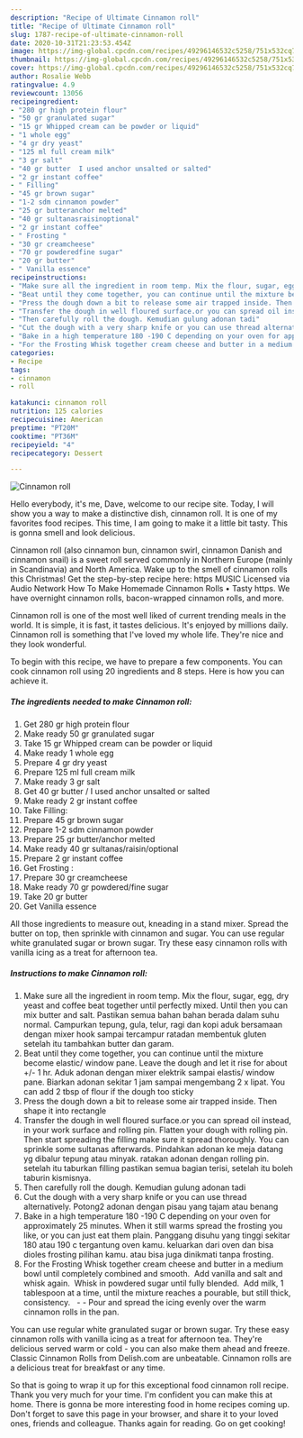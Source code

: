 ```yaml
---
description: "Recipe of Ultimate Cinnamon roll"
title: "Recipe of Ultimate Cinnamon roll"
slug: 1787-recipe-of-ultimate-cinnamon-roll
date: 2020-10-31T21:23:53.454Z
image: https://img-global.cpcdn.com/recipes/49296146532c5258/751x532cq70/cinnamon-roll-recipe-main-photo.jpg
thumbnail: https://img-global.cpcdn.com/recipes/49296146532c5258/751x532cq70/cinnamon-roll-recipe-main-photo.jpg
cover: https://img-global.cpcdn.com/recipes/49296146532c5258/751x532cq70/cinnamon-roll-recipe-main-photo.jpg
author: Rosalie Webb
ratingvalue: 4.9
reviewcount: 13056
recipeingredient:
- "280 gr high protein flour"
- "50 gr granulated sugar"
- "15 gr Whipped cream can be powder or liquid"
- "1 whole egg"
- "4 gr dry yeast"
- "125 ml full cream milk"
- "3 gr salt"
- "40 gr butter  I used anchor unsalted or salted"
- "2 gr instant coffee"
- " Filling"
- "45 gr brown sugar"
- "1-2 sdm cinnamon powder"
- "25 gr butteranchor melted"
- "40 gr sultanasraisinoptional"
- "2 gr instant coffee"
- " Frosting "
- "30 gr creamcheese"
- "70 gr powderedfine sugar"
- "20 gr butter"
- " Vanilla essence"
recipeinstructions:
- "Make sure all the ingredient in room temp. Mix the flour, sugar, egg, dry yeast and coffee beat together until perfectly mixed. Until then you can mix butter and salt. Pastikan semua bahan bahan berada dalam suhu normal. Campurkan tepung, gula, telur, ragi dan kopi aduk bersamaan dengan mixer hook sampai tercampur ratadan membentuk gluten setelah itu tambahkan butter dan garam."
- "Beat until they come together, you can continue until the mixture become elastic/ window pane. Leave the dough and let it rise for about +/- 1 hr. Aduk adonan dengan mixer elektrik sampai elastis/ window pane. Biarkan adonan sekitar 1 jam sampai mengembang 2 x lipat. You can add 2 tbsp of flour if the dough too sticky"
- "Press the dough down a bit to release some air trapped inside. Then shape it into rectangle"
- "Transfer the dough in well floured surface.or you can spread oil instead, in your work surface and rolling pin. Flatten your dough with rolling pin. Then start spreading the filling make sure it spread thoroughly. You can sprinkle some sultanas afterwards. Pindahkan adonan ke meja datang yg dibalur tepung atau minyak. ratakan adonan dengan rolling pin. setelah itu taburkan filling pastikan semua bagian terisi, setelah itu boleh taburin kismisnya."
- "Then carefully roll the dough. Kemudian gulung adonan tadi"
- "Cut the dough with a very sharp knife or you can use thread alternatively. Potong2 adonan dengan pisau yang tajam atau benang"
- "Bake in a high temperature 180 -190 C depending on your oven for approximately 25 minutes. When it still warms spread the frosting you like, or you can just eat them plain. Panggang disuhu yang tinggi sekitar 180 atau 190 c tergantung oven kamu. keluarkan dari oven dan bisa dioles frosting pilihan kamu. atau bisa juga dinikmati tanpa frosting."
- "For the Frosting Whisk together cream cheese and butter in a medium bowl until completely combined and smooth.  Add vanilla and salt and whisk again.  Whisk in powdered sugar until fully blended.  Add milk, 1 tablespoon at a time, until the mixture reaches a pourable, but still thick, consistency.    Pour and spread the icing evenly over the warm cinnamon rolls in the pan."
categories:
- Recipe
tags:
- cinnamon
- roll

katakunci: cinnamon roll 
nutrition: 125 calories
recipecuisine: American
preptime: "PT20M"
cooktime: "PT36M"
recipeyield: "4"
recipecategory: Dessert

---
```



![Cinnamon roll](https://img-global.cpcdn.com/recipes/49296146532c5258/751x532cq70/cinnamon-roll-recipe-main-photo.jpg)

Hello everybody, it's me, Dave, welcome to our recipe site. Today, I will show you a way to make a distinctive dish, cinnamon roll. It is one of my favorites food recipes. This time, I am going to make it a little bit tasty. This is gonna smell and look delicious.

Cinnamon roll (also cinnamon bun, cinnamon swirl, cinnamon Danish and cinnamon snail) is a sweet roll served commonly in Northern Europe (mainly in Scandinavia) and North America. Wake up to the smell of cinnamon rolls this Christmas! Get the step-by-step recipe here: https MUSIC Licensed via Audio Network How To Make Homemade Cinnamon Rolls • Tasty https. We have overnight cinnamon rolls, bacon-wrapped cinnamon rolls, and more.

Cinnamon roll is one of the most well liked of current trending meals in the world. It is simple, it is fast, it tastes delicious. It's enjoyed by millions daily. Cinnamon roll is something that I've loved my whole life. They're nice and they look wonderful.


To begin with this recipe, we have to prepare a few components. You can cook cinnamon roll using 20 ingredients and 8 steps. Here is how you can achieve it.

<!--inarticleads1-->

##### The ingredients needed to make Cinnamon roll:

1. Get 280 gr high protein flour
1. Make ready 50 gr granulated sugar
1. Take 15 gr Whipped cream can be powder or liquid
1. Make ready 1 whole egg
1. Prepare 4 gr dry yeast
1. Prepare 125 ml full cream milk
1. Make ready 3 gr salt
1. Get 40 gr butter / I used anchor unsalted or salted
1. Make ready 2 gr instant coffee
1. Take  Filling:
1. Prepare 45 gr brown sugar
1. Prepare 1-2 sdm cinnamon powder
1. Prepare 25 gr butter/anchor melted
1. Make ready 40 gr sultanas/raisin/optional
1. Prepare 2 gr instant coffee
1. Get  Frosting :
1. Prepare 30 gr creamcheese
1. Make ready 70 gr powdered/fine sugar
1. Take 20 gr butter
1. Get  Vanilla essence


All those ingredients to measure out, kneading in a stand mixer. Spread the butter on top, then sprinkle with cinnamon and sugar. You can use regular white granulated sugar or brown sugar. Try these easy cinnamon rolls with vanilla icing as a treat for afternoon tea. 

<!--inarticleads2-->

##### Instructions to make Cinnamon roll:

1. Make sure all the ingredient in room temp. Mix the flour, sugar, egg, dry yeast and coffee beat together until perfectly mixed. Until then you can mix butter and salt. Pastikan semua bahan bahan berada dalam suhu normal. Campurkan tepung, gula, telur, ragi dan kopi aduk bersamaan dengan mixer hook sampai tercampur ratadan membentuk gluten setelah itu tambahkan butter dan garam.
1. Beat until they come together, you can continue until the mixture become elastic/ window pane. Leave the dough and let it rise for about +/- 1 hr. Aduk adonan dengan mixer elektrik sampai elastis/ window pane. Biarkan adonan sekitar 1 jam sampai mengembang 2 x lipat. You can add 2 tbsp of flour if the dough too sticky
1. Press the dough down a bit to release some air trapped inside. Then shape it into rectangle
1. Transfer the dough in well floured surface.or you can spread oil instead, in your work surface and rolling pin. Flatten your dough with rolling pin. Then start spreading the filling make sure it spread thoroughly. You can sprinkle some sultanas afterwards. Pindahkan adonan ke meja datang yg dibalur tepung atau minyak. ratakan adonan dengan rolling pin. setelah itu taburkan filling pastikan semua bagian terisi, setelah itu boleh taburin kismisnya.
1. Then carefully roll the dough. Kemudian gulung adonan tadi
1. Cut the dough with a very sharp knife or you can use thread alternatively. Potong2 adonan dengan pisau yang tajam atau benang
1. Bake in a high temperature 180 -190 C depending on your oven for approximately 25 minutes. When it still warms spread the frosting you like, or you can just eat them plain. Panggang disuhu yang tinggi sekitar 180 atau 190 c tergantung oven kamu. keluarkan dari oven dan bisa dioles frosting pilihan kamu. atau bisa juga dinikmati tanpa frosting.
1. For the Frosting Whisk together cream cheese and butter in a medium bowl until completely combined and smooth.  Add vanilla and salt and whisk again.  Whisk in powdered sugar until fully blended.  Add milk, 1 tablespoon at a time, until the mixture reaches a pourable, but still thick, consistency.   -  - Pour and spread the icing evenly over the warm cinnamon rolls in the pan.


You can use regular white granulated sugar or brown sugar. Try these easy cinnamon rolls with vanilla icing as a treat for afternoon tea. They&#39;re delicious served warm or cold - you can also make them ahead and freeze. Classic Cinnamon Rolls from Delish.com are unbeatable. Cinnamon rolls are a delicious treat for breakfast or any time. 

So that is going to wrap it up for this exceptional food cinnamon roll recipe. Thank you very much for your time. I'm confident you can make this at home. There is gonna be more interesting food in home recipes coming up. Don't forget to save this page in your browser, and share it to your loved ones, friends and colleague. Thanks again for reading. Go on get cooking!
